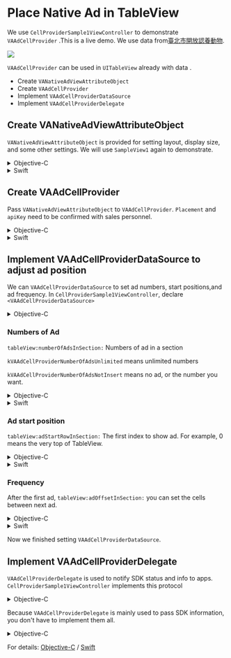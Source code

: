 # Place Native Ad in TableView 
We use `CellProviderSample1ViewController` to demonstrate `VAAdCellProvider` .This is a live demo. We use data from[臺北市開放認養動物](http://data.taipei/opendata/datalist/datasetMeta?oid=6a3e862a-e1cb-4e44-b989-d35609559463).

![](https://s3-ap-northeast-1.amazonaws.com/daidoujiminecraft/Daidouji/CellProvider2.gif)

`VAAdCellProvider` can be used in `UITableView` already with data . 
   * Create `VANativeAdViewAttributeObject`
   * Create `VAAdCellProvider`
   * Implement `VAAdCellProviderDataSource` 
   * Implement `VAAdCellProviderDelegate` 

## Create VANativeAdViewAttributeObject

`VANativeAdViewAttributeObject` is provided for setting layout, display size, and some other settings. We will use `SampleView1` again to demonstrate.

<details>
<summary>Objective-C</summary>
```objc
- (VANativeAdViewAttributeObject *)retrieveSampleView1Attributes {
    VANativeAdViewAttributeObject *attribute = [VANativeAdViewAttributeObject new];
    attribute.customAdViewClass = [SampleView1 class];
    attribute.customAdViewSizeHandler = ^(CGFloat width, CGFloat ratio) {
        CGFloat adWidth = CGRectGetWidth([UIScreen mainScreen].bounds);
        CGFloat adHeight = adWidth * ratio + 30.0f;
        return CGSizeMake(adWidth, adHeight);
    };
    return attribute;
}
```
</details>

<details>
<summary>Swift</summary>
```swift
private func retrieveSampleView1Attributes() -> VANativeAdViewAttributeObject {
    let attribute = VANativeAdViewAttributeObject()
    attribute.customAdViewClass = SampleView1.self
    attribute.customAdViewSizeHandler = { (width, ratio) in
        let adWidth = CGRectGetWidth(UIScreen.mainScreen().bounds);
        let adHeight = adWidth * ratio + 30.0;
        return CGSize(width: adWidth, height: adHeight);
    }
    return attribute
}
```
</details>

## Create VAAdCellProvider

Pass `VANativeAdViewAttributeObject` to `VAAdCellProvider`. `Placement` and `apiKey` need to be confirmed with sales personnel.

<details>
<summary>Objective-C</summary>
```objc
self.adCellProvider = [[VAAdCellProvider alloc] initWithPlacement:@"VMFiveAdNetwork_CellProviderSample1" adType:kVAAdTypeVideoCard tableView:self.tableView forAttributes:[self retrieveSampleView1Attributes]];
self.adCellProvider.testMode = YES;
self.adCellProvider.apiKey = @"YOUR API KEY";
[self.adCellProvider loadAds];
```
</details>

<details>
<summary>Swift</summary>
```swift
let adCellProvider = VAAdCellProvider(placement: "VMFiveAdNetwork_CellProviderSample1", adType: kVAAdTypeVideoCard, tableView: self.tableView, forAttributes: self.retrieveSampleView1Attributes())
adCellProvider.testMode = true
adCellProvider.apiKey = "YOUR API KEY"
adCellProvider.loadAds()
self.adCellProvider = adCellProvider
```
</details>

## Implement VAAdCellProviderDataSource to adjust ad position

We can `VAAdCellProviderDataSource` to set ad numbers, start positions,and ad frequency.
In `CellProviderSample1ViewController`, declare `<VAAdCellProviderDataSource>`

<details>
<summary>Objective-C</summary>
```objc
@interface CellProviderSample1ViewController : UIViewController <VAAdCellProviderDataSource>

@end
```
</details>

<details>
<summary>Swift</summary>
```swift
extension CellProviderSample1ViewController: VAAdCellProviderDataSource {
}
```
</details>

### Numbers of Ad
`tableView:numberOfAdsInSection:` Numbers of ad in a section  

`kVAAdCellProviderNumberOfAdsUnlimited` means unlimited numbers

`kVAAdCellProviderNumberOfAdsNotInsert` means no ad, or the number you want.

<details>
<summary>Objective-C</summary>
```objc
- (NSInteger)tableView:(UITableView *)tableView numberOfAdsInSection:(NSUInteger)section {
    return kVAAdCellProviderNumberOfAdsUnlimited;
}
```
</details>

<details>
<summary>Swift</summary>
```swift
func tableView(tableView: UITableView, numberOfAdsInSection section: UInt) -> Int {
    return kVAAdCellProviderNumberOfAdsUnlimited
}
```
</details>

### Ad start position
`tableView:adStartRowInSection:` The first index to show ad. For example, 0 means the very top of TableView.

<details>
<summary>Objective-C</summary>
```objc
- (NSUInteger)tableView:(UITableView *)tableView adStartRowInSection:(NSUInteger)section {
    return 4;
}
```
</details>

<details>
<summary>Swift</summary>
```swift
func tableView(tableView: UITableView, adStartRowInSection section: UInt) -> UInt {
    return 4
}
```
</details>

### Frequency
After the first ad, `tableView:adOffsetInSection:` you can set the cells between next ad.

<details>
<summary>Objective-C</summary>
```objc
- (NSUInteger)tableView:(UITableView *)tableView adOffsetInSection:(NSUInteger)section {
    return 8;
}
```
</details>

<details>
<summary>Swift</summary>
```swift
func tableView(tableView: UITableView, adOffsetInSection section: UInt) -> UInt {
    return 8
}
```
</details>

Now we finished setting `VAAdCellProviderDataSource`.

## Implement VAAdCellProviderDelegate 

`VAAdCellProviderDelegate` is used to notify SDK status and info to apps.  `CellProviderSample1ViewController` implements this protocol

<details>
<summary>Objective-C</summary>
```objc
@interface CellProviderSample1ViewController : UIViewController <VAAdCellProviderDataSource, VAAdCellProviderDelegate>

@end
```
</details>

<details>
<summary>Swift</summary>
```swift
extension CellProviderSample1ViewController: VAAdCellProviderDelegate {
}
```
</details>

Because `VAAdCellProviderDelegate` is mainly used to pass SDK information, you don't have to implement them all.

<details>
<summary>Objective-C</summary>
```objc
- (void)adCellProvider:(VAAdCellProvider *)adCellProvider didLoadAtIndexPath:(NSIndexPath *)indexPath {
    NSLog(@"%s %@", sel_getName(_cmd), indexPath);
}

- (void)adCellProvider:(VAAdCellProvider *)adCellProvider didFailWithError:(NSError *)error {
    NSLog(@"%s %@", sel_getName(_cmd), error);
}

- (void)adCellProvider:(VAAdCellProvider *)adCellProvider didFailAtIndexPath:(NSIndexPath *)indexPath withError:(NSError *)error {
    NSLog(@"%s %@, %@", sel_getName(_cmd), indexPath, error);
}

- (void)adCellProviderDidClick:(VAAdCellProvider *)adCellProvider {
    NSLog(@"%s", sel_getName(_cmd));
}

- (void)adCellProviderDidFinishHandlingClick:(VAAdCellProvider *)adCellProvider {
    NSLog(@"%s", sel_getName(_cmd));
}
```
</details>

<details>
<summary>Swift</summary>
```swift
func adCellProvider(adCellProvider: VAAdCellProvider, didLoadAtIndexPath indexPath: NSIndexPath) {
    print("\(#function) \(indexPath)")
}
    
func adCellAtIndexPath(indexPath: NSIndexPath, didFailWithError error: NSError) {
    print("\(#function) \(error)")
}
    
func adCellProvider(adCellProvider: VAAdCellProvider, didFailAtIndexPath indexPath: NSIndexPath, withError error: NSError) {
    print("\(#function) \(indexPath) \(error)")
}
    
func adCellProviderDidClick(adCellProvider: VAAdCellProvider) {
    print("\(#function)")
}
    
func adCellProviderDidFinishHandlingClick(adCellProvider: VAAdCellProvider) {
    print("\(#function)")
}
```
</details>

For details: [Objective-C](https://github.com/applauseadn/ios-sdk-demo/tree/master/ios-sdk-demo/ViewControllers/CellProviderSample1) / [Swift](https://github.com/applauseadn/ios-sdk-demo-swift/tree/master/ios-sdk-demo-swift/ViewControllers/CellProviderSample1)
